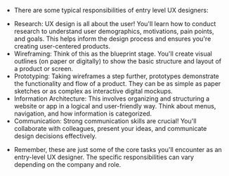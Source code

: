 - There are some typical responsibilities of entry level UX designers:
+ Research:  UX design is all about the user! You'll learn how to conduct research to understand user demographics, motivations, pain points, and goals. This helps inform the design process and ensures you're creating user-centered products.
+ Wireframing: Think of this as the blueprint stage. You'll create visual outlines (on paper or digitally) to show the basic structure and layout of a product or screen. 
+ Prototyping:  Taking wireframes a step further, prototypes demonstrate the functionality and flow of a product. They can be as simple as paper sketches or as complex as interactive digital mockups.
+ Information Architecture:  This involves organizing and structuring a website or app in a logical and user-friendly way. Think about menus, navigation, and how information is categorized.
+ Communication: Strong communication skills are crucial! You'll collaborate with colleagues, present your ideas, and communicate design decisions effectively.
- Remember, these are just some of the core tasks you'll encounter as an entry-level UX designer. The specific responsibilities can vary depending on the company and role. 